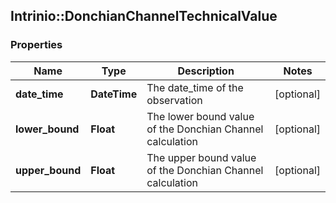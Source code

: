 ## Intrinio::DonchianChannelTechnicalValue

### Properties
Name | Type | Description | Notes
------------ | ------------- | ------------- | -------------
**date_time** | **DateTime** | The date_time of the observation | [optional] 
**lower_bound** | **Float** | The lower bound value of the Donchian Channel calculation | [optional] 
**upper_bound** | **Float** | The upper bound value of the Donchian Channel calculation | [optional] 


